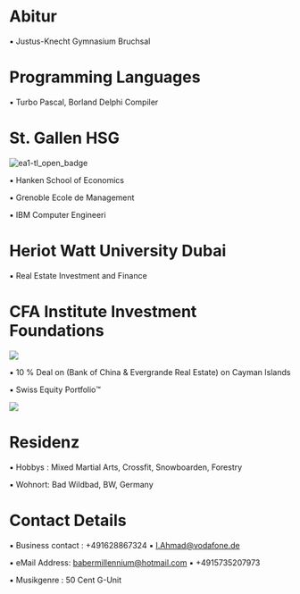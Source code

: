# Abitur

▪︎ Justus-Knecht Gymnasium Bruchsal

# Programming Languages

▪︎ Turbo Pascal, Borland Delphi Compiler

# St. Gallen HSG 

![ea1-tl_open_badge](https://user-images.githubusercontent.com/95079463/151658291-bc2de3cf-efd4-4f38-bf4a-dde187391570.png)

▪︎ Hanken School of Economics 

▪︎ Grenoble Ecole de Management

▪︎ IBM Computer Engineeri

# Heriot Watt University Dubai

▪︎ Real Estate Investment and Finance

# CFA Institute Investment Foundations

<img src="https://user-images.githubusercontent.com/95079463/151157248-4fa7d6fe-7dc8-4cd3-a9e1-3263252d3028.png">

▪︎ 10 % Deal on (Bank of China & Evergrande Real Estate) on Cayman Islands 

▪︎ Swiss Equity Portfolio™️ 

<img src="https://user-images.githubusercontent.com/95079463/154649347-e688fa55-0d07-4cce-bc2a-8c6e3a298fa7.png">

# Residenz 

▪︎ Hobbys : Mixed Martial Arts, Crossfit, Snowboarden, Forestry 

▪︎ Wohnort: Bad Wildbad, BW, Germany

# Contact Details 

▪︎ Business contact : +491628867324 ▪︎ I.Ahmad@vodafone.de 

▪︎ eMail Address: babermillennium@hotmail.com ▪︎ +4915735207973

▪︎ Musikgenre : 50 Cent G-Unit

